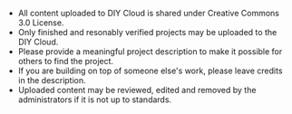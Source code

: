 - All content uploaded to DIY Cloud is shared under Creative Commons
  3.0 License.
- Only finished and resonably verified projects may be uploaded to the
  DIY Cloud.
- Please provide a meaningful project description to make it possible
  for others to find the project.
- If you are building on top of someone else's work, please leave
  credits in the description.
- Uploaded content may be reviewed, edited and removed by the
  administrators if it is not up to standards.
